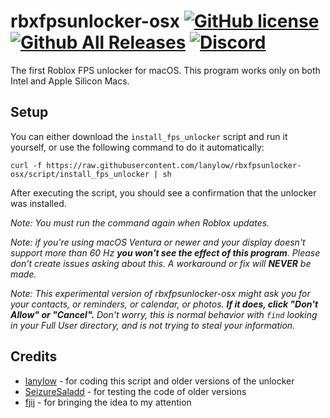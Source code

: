 # rbxfpsunlocker-osx [![GitHub license](https://img.shields.io/github/license/lanylow/rbxfpsunlocker-osx?color=informational)](https://github.com/lanylow/rbxfpsunlocker-osx/blob/main/LICENSE) [![Github All Releases](https://img.shields.io/github/downloads/lanylow/rbxfpsunlocker-osx/total.svg?color=informational)]() [![Discord](https://img.shields.io/badge/chat-discord-informational)](https://discord.gg/MrtJvV5tKv)

The first Roblox FPS unlocker for macOS. This program works only on both Intel and Apple Silicon Macs.

## Setup

You can either download the `install_fps_unlocker` script and run it yourself, or use the following command to do it automatically:
```
curl -f https://raw.githubusercontent.com/lanylow/rbxfpsunlocker-osx/script/install_fps_unlocker | sh
```
After executing the script, you should see a confirmation that the unlocker was installed.

*Note: You must run the command again when Roblox updates.*

*Note: if you're using macOS Ventura or newer and your display doesn't support more than 60 Hz **you won't see the effect of this program**. Please don't create issues asking about this. A workaround or fix will **NEVER** be made.*

*Note: This experimental version of rbxfpsunlocker-osx might ask you for your contacts, or reminders, or calendar, or photos. **If it does, click "Don't Allow" or "Cancel".** Don't worry, this is normal behavior with `find` looking in your Full User directory, and is not trying to steal your information.*

## Credits
 
 - [lanylow](https://github.com/lanylow) - for coding this script and older versions of the unlocker
 - [SeizureSaladd](https://github.com/SeizureSaladd) - for testing the code of older versions
 - [fjij](https://github.com/fjij) - for bringing the idea to my attention
